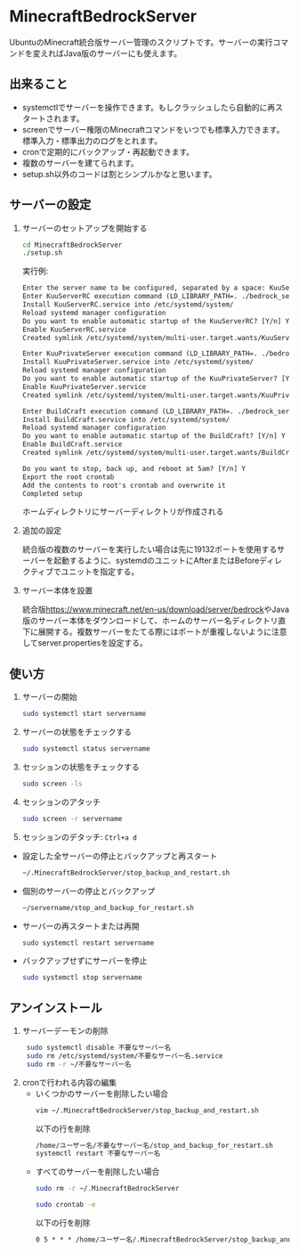 # MinecraftBedrockServer

UbuntuのMinecraft統合版サーバー管理のスクリプトです。サーバーの実行コマンドを変えればJava版のサーバーにも使えます。

## 出来ること

- systemctlでサーバーを操作できます。もしクラッシュしたら自動的に再スタートされます。
- screenでサーバー権限のMinecraftコマンドをいつでも標準入力できます。標準入力・標準出力のログをとれます。
- cronで定期的にバックアップ・再起動できます。
- 複数のサーバーを建てられます。
- setup.sh以外のコードは割とシンプルかなと思います。

## サーバーの設定

1. サーバーのセットアップを開始する

    ```bash
    cd MinecraftBedrockServer
    ./setup.sh
    ```

    実行例:

    ```txt
    Enter the server name to be configured, separated by a space: KuuServerRC KuuPrivateServer BuildCraft
    Enter KuuServerRC execution command (LD_LIBRARY_PATH=. ./bedrock_server)
    Install KuuServerRC.service into /etc/systemd/system/
    Reload systemd manager configuration
    Do you want to enable automatic startup of the KuuServerRC? [Y/n] Y
    Enable KuuServerRC.service
    Created symlink /etc/systemd/system/multi-user.target.wants/KuuServerRC.service → /etc/systemd/system/KuuServerRC.service.

    Enter KuuPrivateServer execution command (LD_LIBRARY_PATH=. ./bedrock_server)
    Install KuuPrivateServer.service into /etc/systemd/system/
    Reload systemd manager configuration
    Do you want to enable automatic startup of the KuuPrivateServer? [Y/n] Y
    Enable KuuPrivateServer.service
    Created symlink /etc/systemd/system/multi-user.target.wants/KuuPrivateServer.service → /etc/systemd/system/KuuPrivateServer.service.

    Enter BuildCraft execution command (LD_LIBRARY_PATH=. ./bedrock_server) java -Xmx1024M -Xms1024M -jar forge-xxx-universal.jar
    Install BuildCraft.service into /etc/systemd/system/
    Reload systemd manager configuration
    Do you want to enable automatic startup of the BuildCraft? [Y/n] Y
    Enable BuildCraft.service
    Created symlink /etc/systemd/system/multi-user.target.wants/BuildCraft.service → /etc/systemd/system/BuildCraft.service.

    Do you want to stop, back up, and reboot at 5am? [Y/n] Y
    Export the root crontab
    Add the contents to root's crontab and overwrite it
    Completed setup
    ```

    ホームディレクトリにサーバーディレクトリが作成される

2. 追加の設定

    統合版の複数のサーバーを実行したい場合は先に19132ポートを使用するサーバーを起動するように、systemdのユニットにAfterまたはBeforeディレクティブでユニットを指定する。

3. サーバー本体を設置

    統合版<https://www.minecraft.net/en-us/download/server/bedrock>やJava版のサーバー本体をダウンロードして、ホームのサーバー名ディレクトリ直下に展開する。複数サーバーをたてる際にはポートが重複しないように注意してserver.propertiesを設定する。

## 使い方

1. サーバーの開始

    ```bash
    sudo systemctl start servername
    ```

2. サーバーの状態をチェックする

    ```bash
    sudo systemctl status servername
    ```

3. セッションの状態をチェックする

    ```bash
    sudo screen -ls
    ```

4. セッションのアタッチ

    ```bash
    sudo screen -r servername
    ```

5. セッションのデタッチ: `Ctrl+a d`

- 設定した全サーバーの停止とバックアップと再スタート

    ```bash
    ~/.MinecraftBedrockServer/stop_backup_and_restart.sh
    ```

- 個別のサーバーの停止とバックアップ

    ```bash
    ~/servername/stop_and_backup_for_restart.sh
    ```

- サーバーの再スタートまたは再開

    ```bash
    sudo systemctl restart servername
    ```

- バックアップせずにサーバーを停止

    ```bash
    sudo systemctl stop servername
    ```

## アンインストール

1. サーバーデーモンの削除
   ```bash
    sudo systemctl disable 不要なサーバー名
    sudo rm /etc/systemd/system/不要なサーバー名.service
    sudo rm -r ~/不要なサーバー名
    ```
2. cronで行われる内容の編集
    - いくつかのサーバーを削除したい場合
        ```bash
        vim ~/.MinecraftBedrockServer/stop_backup_and_restart.sh
        ```
        以下の行を削除
        ```txt
        /home/ユーザー名/不要なサーバー名/stop_and_backup_for_restart.sh
        systemctl restart 不要なサーバー名
        ```
    - すべてのサーバーを削除したい場合
        ```bash
        sudo rm -r ~/.MinecraftBedrockServer
        ```
        ```bash
        sudo crontab -e
        ```
        以下の行を削除
        ```txt
        0 5 * * * /home/ユーザー名/.MinecraftBedrockServer/stop_backup_and_restart.sh
        ```
